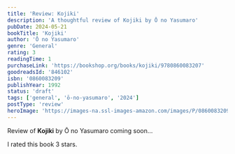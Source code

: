 ```yaml
---
title: 'Review: Kojiki'
description: 'A thoughtful review of Kojiki by Ō no Yasumaro'
pubDate: 2024-05-21
bookTitle: 'Kojiki'
author: 'Ō no Yasumaro'
genre: 'General'
rating: 3
readingTime: 1
purchaseLink: 'https://bookshop.org/books/kojiki/9780860083207'
goodreadsId: '846102'
isbn: '0860083209'
publishYear: 1992
status: 'draft'
tags: ['general', 'ō-no-yasumaro', '2024']
postType: 'review'
heroImage: 'https://images-na.ssl-images-amazon.com/images/P/0860083209.01.L.jpg'
---
```


Review of **Kojiki** by Ō no Yasumaro coming soon...

I rated this book 3 stars.